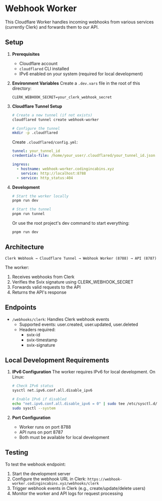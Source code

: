 # Webhook Worker

This Cloudflare Worker handles incoming webhooks from various services (currently Clerk) and forwards them to our API.

## Setup

1. **Prerequisites**
   - Cloudflare account
   - `cloudflared` CLI installed
   - IPv6 enabled on your system (required for local development)

2. **Environment Variables**
   Create a `.dev.vars` file in the root of this directory:
   ```
   CLERK_WEBHOOK_SECRET=your_clerk_webhook_secret
   ```

3. **Cloudflare Tunnel Setup**
   ```bash
   # Create a new tunnel (if not exists)
   cloudflared tunnel create webhook-worker

   # Configure the tunnel
   mkdir -p .cloudflared
   ```

   Create `.cloudflared/config.yml`:
   ```yaml
   tunnel: your_tunnel_id
   credentials-file: /home/your_user/.cloudflared/your_tunnel_id.json

   ingress:
     - hostname: webhook-worker.codingincabins.xyz
       service: http://localhost:8788
     - service: http_status:404
   ```

4. **Development**
   ```bash
   # Start the worker locally
   pnpm run dev

   # Start the tunnel
   pnpm run tunnel
   ```

   Or use the root project's dev command to start everything:
   ```bash
   pnpm run dev
   ```

## Architecture

```
Clerk Webhook → Cloudflare Tunnel → Webhook Worker (8788) → API (8787)
```

The worker:
1. Receives webhooks from Clerk
2. Verifies the Svix signature using CLERK_WEBHOOK_SECRET
3. Forwards valid requests to the API
4. Returns the API's response

## Endpoints

- `/webhooks/clerk`: Handles Clerk webhook events
  - Supported events: user.created, user.updated, user.deleted
  - Headers required:
    - svix-id
    - svix-timestamp
    - svix-signature

## Local Development Requirements

1. **IPv6 Configuration**
   The worker requires IPv6 for local development. On Linux:
   ```bash
   # Check IPv6 status
   sysctl net.ipv6.conf.all.disable_ipv6

   # Enable IPv6 if disabled
   echo "net.ipv6.conf.all.disable_ipv6 = 0" | sudo tee /etc/sysctl.d/99-ipv6.conf
   sudo sysctl --system
   ```

2. **Port Configuration**
   - Worker runs on port 8788
   - API runs on port 8787
   - Both must be available for local development

## Testing

To test the webhook endpoint:
1. Start the development server
2. Configure the webhook URL in Clerk: `https://webhook-worker.codingincabins.xyz/webhooks/clerk`
3. Trigger webhook events in Clerk (e.g., create/update/delete users)
4. Monitor the worker and API logs for request processing 